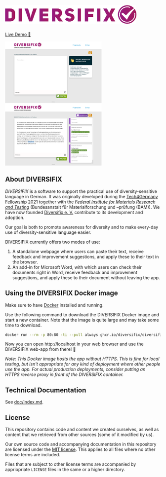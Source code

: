 <h1><img alt="DIVERSIFIX logo" height="60" src="./react-ui/src/common/icons/diversifix-logo.png"></h1>

[Live Demo 🚀](https://diversifix.org/)

<a href="./doc/images/screenshot-diversifix-welcome-page.png"><img alt="DIVERSIFIX start screen" height="200" src="./doc/images/screenshot-diversifix-welcome-page.png"></a>
<a href="./doc/images/screenshot-diversifix-with-results.png"><img alt="DIVERSIFIX with results" height="200" src="./doc/images/screenshot-diversifix-with-results.png"></a>

## About DIVERSIFIX

_DIVERSIFIX_ is a software to support the practical use of diversity-sensitive language in German. It was originally developed during the [Tech4Germany Fellowship](https://tech.4germany.org/) 2021 together with the [_Federal Institute for Materials Research and Testing_](https://www.bam.de/) (Bundesanstalt für Materialforschung und –prüfung (BAM)). We have now founded [Diversifix e. V.](https://diversifix.org/about) contribute to its development and adoption.

Our goal is both to promote awareness for diversity and to make every-day use of diversity-sensitive language easier.

DIVERSIFIX currently offers two modes of use:

1. A standalone webpage where users can paste their text, receive feedback and improvement suggestions, and apply these to their text in the browser.
2. An add-in for Microsoft Word, with which users can check their documents right in Word, receive feedback and improvement suggestions, and apply these to their document without leaving the app.

## Using the DIVERSIFIX Docker image

Make sure to have [Docker](https://www.docker.com/) installed and running.

Use the following command to download the DIVERSIFIX Docker image and start a new container. Note that the image is quite large and may take some time to download.

```sh
docker run --rm -p 80:80 -ti --pull always ghcr.io/diversifix/diversifix-app:latest
```

Now you can open http://localhost in your web browser and use the DIVERSIFIX web-app from there! 🥳

_Note: This Docker image hosts the app without HTTPS. This is fine for local testing, but isn't appropriate for any kind of deployment where other people use the app. For actual production deployments, consider putting an HTTPS reverse proxy in front of the DIVERSIFIX container._

## Technical Documentation

See [doc/index.md](./doc/index.md).

## License

This repository contains code and content we created ourselves, as well as content that we retrieved from other sources (some of it modified by us).

Our own source code and accompanying documentation in this repository are licensed under the [MIT license](./LICENSE). This applies to all files where no other license terms are included.

Files that are subject to other license terms are accompanied by appriopriate `LICENSE` files in the same or a higher directory.
